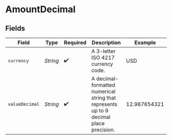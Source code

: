 # AmountDecimal


## Fields

| Field                                                                                 | Type                                                                                  | Required                                                                              | Description                                                                           | Example                                                                               |
| ------------------------------------------------------------------------------------- | ------------------------------------------------------------------------------------- | ------------------------------------------------------------------------------------- | ------------------------------------------------------------------------------------- | ------------------------------------------------------------------------------------- |
| `currency`                                                                            | *String*                                                                              | :heavy_check_mark:                                                                    | A 3-letter ISO 4217 currency code.                                                    | USD                                                                                   |
| `valueDecimal`                                                                        | *String*                                                                              | :heavy_check_mark:                                                                    | A decimal-formatted numerical string that represents up to 9 decimal place precision. | 12.987654321                                                                          |